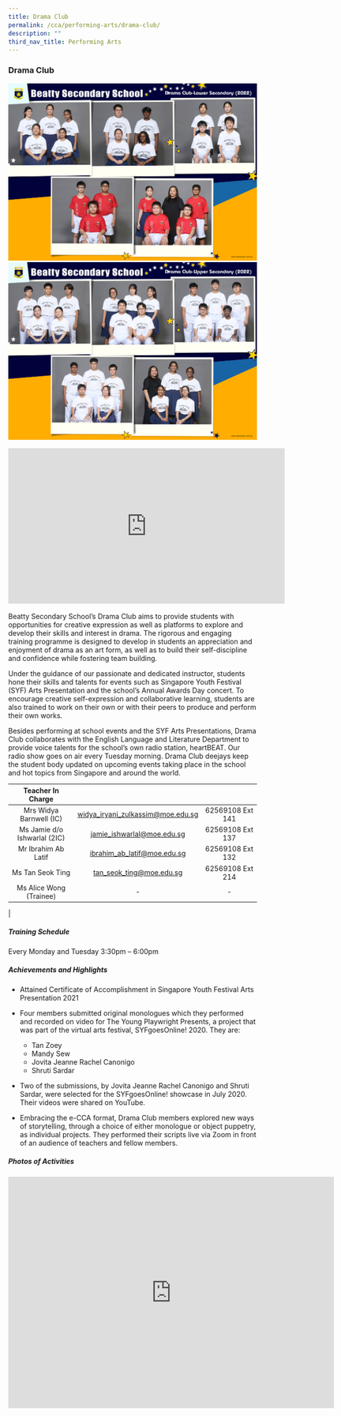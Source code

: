 ```yaml
---
title: Drama Club
permalink: /cca/performing-arts/drama-club/
description: ""
third_nav_title: Performing Arts
---
```

### **Drama Club**
![Drama Club Lower Sec](/images/CCA%202022/drama-club-lower-secondary.png)
<br>
![Drama Club Upper Sec](/images/CCA%202022/drama-club-upper-secondary.png)

<iframe allowfullscreen="" allow="accelerometer; autoplay; clipboard-write; encrypted-media; gyroscope; picture-in-picture" frameborder="0" title="Beatty Secondary School - Drama Club" src="https://www.youtube.com/embed/DHbsEjG6Ojw" height="315" width="560"></iframe>

Beatty Secondary School’s Drama Club aims to provide students with opportunities for creative expression as well as platforms to explore and develop their skills and interest in drama. The rigorous and engaging training programme is designed to develop in students an appreciation and enjoyment of drama as an art form, as well as to build their self-discipline and confidence while fostering team building.  
  
Under the guidance of our passionate and dedicated instructor, students hone their skills and talents for events such as Singapore Youth Festival (SYF) Arts Presentation and the school’s Annual Awards Day concert. To encourage creative self-expression and collaborative learning, students are also trained to work on their own or with their peers to produce and perform their own works.  
  
Besides performing at school events and the SYF Arts Presentations, Drama Club collaborates with the English Language and Literature Department to provide voice talents for the school’s own radio station, heartBEAT. Our radio show goes on air every Tuesday morning. Drama Club deejays keep the student body updated on upcoming events taking place in the school and hot topics from Singapore and around the world.

| Teacher In Charge |  |  |
|:---:|:---:|:---:|
| Mrs Widya Barnwell (IC) | [widya_iryani_zulkassim@moe.edu.sg](mailto:widya_iryani_zulkassim@moe.edu.sg) | 62569108 Ext 141 |
| Ms Jamie d/o Ishwarlal  (2IC) | [jamie_ishwarlal@moe.edu.sg](mailto:jamie_ishwarlal@moe.edu.sg) | 62569108 Ext 137 |
| Mr Ibrahim Ab Latif  | [ibrahim_ab_latif@moe.edu.sg](mailto:ibrahim_ab_latif@moe.edu.sg) | 62569108 Ext 132 |
| Ms Tan Seok Ting | [tan_seok_ting@moe.edu.sg](mailto:tan_seok_ting@moe.edu.sg) | 62569108 Ext 214 |
| Ms Alice Wong (Trainee) | - | - |
|

##### **Training Schedule**
Every Monday and Tuesday 3:30pm – 6:00pm

##### **Achievements and Highlights**
*   Attained Certificate of Accomplishment in Singapore Youth Festival Arts Presentation 2021
*   Four members submitted original monologues which they performed and recorded on video for The Young Playwright Presents, a project that was part of the virtual arts festival, SYFgoesOnline! 2020. They are:

	*   Tan Zoey
	*   Mandy Sew
	*   Jovita Jeanne Rachel Canonigo
	*   Shruti Sardar

*   Two of the submissions, by Jovita Jeanne Rachel Canonigo and Shruti Sardar, were selected for the SYFgoesOnline! showcase in July 2020. Their videos were shared on YouTube.
*   Embracing the e-CCA format, Drama Club members explored new ways of storytelling, through a choice of either monologue or object puppetry, as individual projects. They performed their scripts live via Zoom in front of an audience of teachers and fellow members.

##### **Photos of Activities**
<iframe allowfullscreen="true" height="469" width="660" frameborder="0" src="https://docs.google.com/presentation/d/e/2PACX-1vRtm_pV9CgIzEHtwpLDfp6Wmjz56UF1vhoVyunw5CJgosLRUWuhNF-RbvThJhCzu_mz59bkiy4xR3Gx/embed?start=false&amp;loop=false&amp;delayms=3000"></iframe>